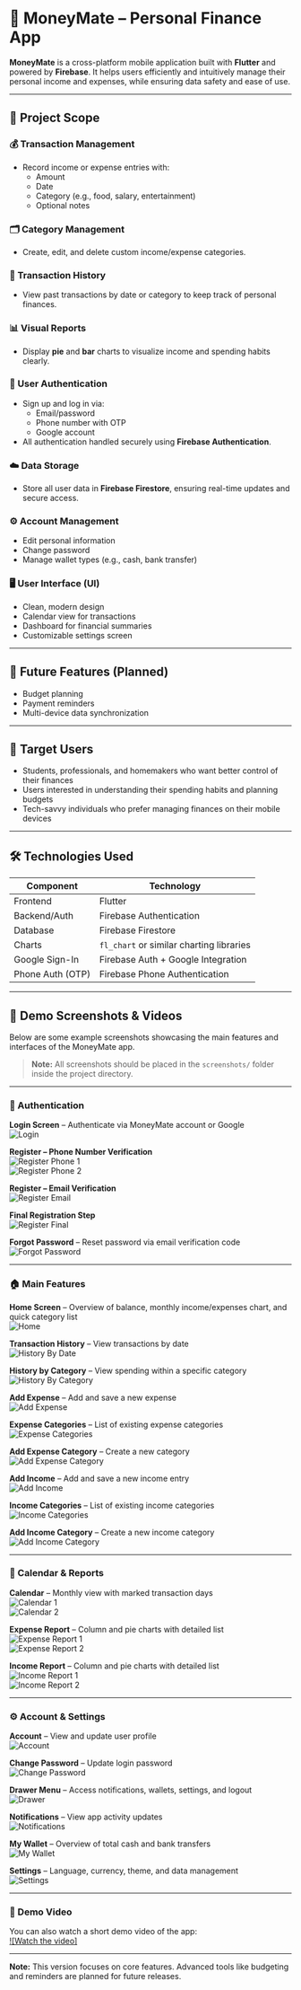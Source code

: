# 📱 MoneyMate – Personal Finance App

**MoneyMate** is a cross-platform mobile application built with **Flutter** and powered by **Firebase**. It helps users efficiently and intuitively manage their personal income and expenses, while ensuring data safety and ease of use.

---

## 🎯 Project Scope

### 💰 Transaction Management
- Record income or expense entries with:
  - Amount
  - Date
  - Category (e.g., food, salary, entertainment)
  - Optional notes

### 🗂️ Category Management
- Create, edit, and delete custom income/expense categories.

### 📜 Transaction History
- View past transactions by date or category to keep track of personal finances.

### 📊 Visual Reports
- Display **pie** and **bar** charts to visualize income and spending habits clearly.

### 🔐 User Authentication
- Sign up and log in via:
  - Email/password
  - Phone number with OTP
  - Google account  
- All authentication handled securely using **Firebase Authentication**.

### ☁️ Data Storage
- Store all user data in **Firebase Firestore**, ensuring real-time updates and secure access.

### ⚙️ Account Management
- Edit personal information
- Change password
- Manage wallet types (e.g., cash, bank transfer)

### 🖥️ User Interface (UI)
- Clean, modern design
- Calendar view for transactions
- Dashboard for financial summaries
- Customizable settings screen

---

## 🚧 Future Features (Planned)
- Budget planning
- Payment reminders
- Multi-device data synchronization

---

## 👤 Target Users
- Students, professionals, and homemakers who want better control of their finances
- Users interested in understanding their spending habits and planning budgets
- Tech-savvy individuals who prefer managing finances on their mobile devices

---

## 🛠️ Technologies Used

| Component              | Technology                               |
|------------------------|-------------------------------------------|
| Frontend               | Flutter                                   |
| Backend/Auth           | Firebase Authentication                   |
| Database               | Firebase Firestore                        |
| Charts                 | `fl_chart` or similar charting libraries |
| Google Sign-In         | Firebase Auth + Google Integration        |
| Phone Auth (OTP)       | Firebase Phone Authentication             |

---

## 📸 Demo Screenshots & Videos

Below are some example screenshots showcasing the main features and interfaces of the MoneyMate app.

> **Note:** All screenshots should be placed in the `screenshots/` folder inside the project directory.

---

### 🔐 Authentication
**Login Screen** – Authenticate via MoneyMate account or Google  
![Login](screenshots/login.png)  

**Register – Phone Number Verification**  
![Register Phone 1](screenshots/register-phone1.png)  
![Register Phone 2](screenshots/register-phone2.png)  

**Register – Email Verification**  
![Register Email](screenshots/register-email.png)  

**Final Registration Step**  
![Register Final](screenshots/register-final.png)  

**Forgot Password** – Reset password via email verification code  
![Forgot Password](screenshots/forgot-password.png)  

---

### 🏠 Main Features
**Home Screen** – Overview of balance, monthly income/expenses chart, and quick category list  
![Home](screenshots/home.png)  

**Transaction History** – View transactions by date  
![History By Date](screenshots/history-date.png)  

**History by Category** – View spending within a specific category  
![History By Category](screenshots/history-category.png)  

**Add Expense** – Add and save a new expense  
![Add Expense](screenshots/add-expense.png)  

**Expense Categories** – List of existing expense categories  
![Expense Categories](screenshots/expense-categories.png)  

**Add Expense Category** – Create a new category  
![Add Expense Category](screenshots/add-expense-category.png)  

**Add Income** – Add and save a new income entry  
![Add Income](screenshots/add-income.png)  

**Income Categories** – List of existing income categories  
![Income Categories](screenshots/income-categories.png)  

**Add Income Category** – Create a new income category  
![Add Income Category](screenshots/add-income-category.png)  

---

### 📅 Calendar & Reports
**Calendar** – Monthly view with marked transaction days  
![Calendar 1](screenshots/calendar1.png)  
![Calendar 2](screenshots/calendar2.png)  

**Expense Report** – Column and pie charts with detailed list  
![Expense Report 1](screenshots/report-expense1.png)  
![Expense Report 2](screenshots/report-expense2.png)  

**Income Report** – Column and pie charts with detailed list  
![Income Report 1](screenshots/report-income1.png)  
![Income Report 2](screenshots/report-income2.png)  

---

### ⚙️ Account & Settings
**Account** – View and update user profile  
![Account](screenshots/account.png)  

**Change Password** – Update login password  
![Change Password](screenshots/change-password.png)  

**Drawer Menu** – Access notifications, wallets, settings, and logout  
![Drawer](screenshots/drawer.png)  

**Notifications** – View app activity updates  
![Notifications](screenshots/notifications.png)  

**My Wallet** – Overview of total cash and bank transfers  
![My Wallet](screenshots/wallet.png)  

**Settings** – Language, currency, theme, and data management  
![Settings](screenshots/settings.png)  

---

### 🎥 Demo Video
You can also watch a short demo video of the app:  
[![Watch the video]](https://youtu.be/AHH3pqcdFY4)

---

**Note:** This version focuses on core features. Advanced tools like budgeting and reminders are planned for future releases.
